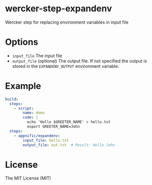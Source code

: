 # wercker-step-expandenv
Wercker step for replacing environment variables in input file

# Options

- `input_file` The input file
- `output_file` (optional) The output file. If not specified the output is stored in the `EXPANDENV_OUTPUT` environment variable.

# Example

```yaml
build:
  steps:
    - script:
        name: demo
        code: |
          echo 'Hello $GREETER_NAME' > hello.txt
          export GREETER_NAME=John
  steps:
    - appnific/expandenv:
        input_file: hello.txt
        output_file: out.txt  # Result: Hello John
```

# License

The MIT License (MIT)
